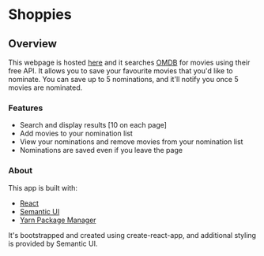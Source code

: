 # Shoppies

## Overview

This webpage is hosted [here](http://b4yc.github.io/shoppies) and it searches [OMDB](http://www.omdbapi.com) for movies using their free API. It allows you to save your favourite movies that you'd like to nominate. You can save up to 5 nominations, and it'll notify you once 5 movies are nominated.

### Features

- Search and display results [10 on each page]
- Add movies to your nomination list
- View your nominations and remove movies from your nomination list
- Nominations are saved even if you leave the page

### About

This app is built with:

- [React](https://reactjs.org)
- [Semantic UI](https://react.semantic-ui.com)
- [Yarn Package Manager](https://yarnpkg.com)

It's bootstrapped and created using create-react-app, and additional styling is provided by Semantic UI.
